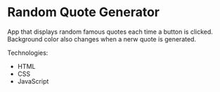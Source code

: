 # Random Quote Generator

App that displays random famous quotes each time a button is clicked. Background color also changes when a nerw quote is generated. 

Technologies: 
- HTML
- CSS
- JavaScript

